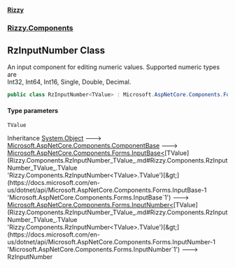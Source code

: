 #### [Rizzy](index.md 'index')
### [Rizzy.Components](Rizzy.Components.md 'Rizzy.Components')

## RzInputNumber<TValue> Class

An input component for editing numeric values. Supported numeric types are  
Int32, Int64, Int16, Single, Double, Decimal.

```csharp
public class RzInputNumber<TValue> : Microsoft.AspNetCore.Components.Forms.InputNumber<TValue>
```
#### Type parameters

<a name='Rizzy.Components.RzInputNumber_TValue_.TValue'></a>

`TValue`

Inheritance [System.Object](https://docs.microsoft.com/en-us/dotnet/api/System.Object 'System.Object') &#129106; [Microsoft.AspNetCore.Components.ComponentBase](https://docs.microsoft.com/en-us/dotnet/api/Microsoft.AspNetCore.Components.ComponentBase 'Microsoft.AspNetCore.Components.ComponentBase') &#129106; [Microsoft.AspNetCore.Components.Forms.InputBase&lt;](https://docs.microsoft.com/en-us/dotnet/api/Microsoft.AspNetCore.Components.Forms.InputBase-1 'Microsoft.AspNetCore.Components.Forms.InputBase`1')[TValue](Rizzy.Components.RzInputNumber_TValue_.md#Rizzy.Components.RzInputNumber_TValue_.TValue 'Rizzy.Components.RzInputNumber<TValue>.TValue')[&gt;](https://docs.microsoft.com/en-us/dotnet/api/Microsoft.AspNetCore.Components.Forms.InputBase-1 'Microsoft.AspNetCore.Components.Forms.InputBase`1') &#129106; [Microsoft.AspNetCore.Components.Forms.InputNumber&lt;](https://docs.microsoft.com/en-us/dotnet/api/Microsoft.AspNetCore.Components.Forms.InputNumber-1 'Microsoft.AspNetCore.Components.Forms.InputNumber`1')[TValue](Rizzy.Components.RzInputNumber_TValue_.md#Rizzy.Components.RzInputNumber_TValue_.TValue 'Rizzy.Components.RzInputNumber<TValue>.TValue')[&gt;](https://docs.microsoft.com/en-us/dotnet/api/Microsoft.AspNetCore.Components.Forms.InputNumber-1 'Microsoft.AspNetCore.Components.Forms.InputNumber`1') &#129106; RzInputNumber<TValue>